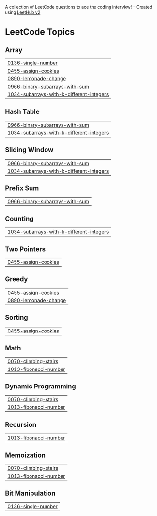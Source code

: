A collection of LeetCode questions to ace the coding interview! - Created using [LeetHub v2](https://github.com/arunbhardwaj/LeetHub-2.0)
<!---LeetCode Topics Start-->
# LeetCode Topics
## Array
|  |
| ------- |
| [0136-single-number](https://github.com/shagun-code/leetcode/tree/master/0136-single-number) |
| [0455-assign-cookies](https://github.com/shagun-code/leetcode/tree/master/0455-assign-cookies) |
| [0890-lemonade-change](https://github.com/shagun-code/leetcode/tree/master/0890-lemonade-change) |
| [0966-binary-subarrays-with-sum](https://github.com/shagun-code/leetcode/tree/master/0966-binary-subarrays-with-sum) |
| [1034-subarrays-with-k-different-integers](https://github.com/shagun-code/leetcode/tree/master/1034-subarrays-with-k-different-integers) |
## Hash Table
|  |
| ------- |
| [0966-binary-subarrays-with-sum](https://github.com/shagun-code/leetcode/tree/master/0966-binary-subarrays-with-sum) |
| [1034-subarrays-with-k-different-integers](https://github.com/shagun-code/leetcode/tree/master/1034-subarrays-with-k-different-integers) |
## Sliding Window
|  |
| ------- |
| [0966-binary-subarrays-with-sum](https://github.com/shagun-code/leetcode/tree/master/0966-binary-subarrays-with-sum) |
| [1034-subarrays-with-k-different-integers](https://github.com/shagun-code/leetcode/tree/master/1034-subarrays-with-k-different-integers) |
## Prefix Sum
|  |
| ------- |
| [0966-binary-subarrays-with-sum](https://github.com/shagun-code/leetcode/tree/master/0966-binary-subarrays-with-sum) |
## Counting
|  |
| ------- |
| [1034-subarrays-with-k-different-integers](https://github.com/shagun-code/leetcode/tree/master/1034-subarrays-with-k-different-integers) |
## Two Pointers
|  |
| ------- |
| [0455-assign-cookies](https://github.com/shagun-code/leetcode/tree/master/0455-assign-cookies) |
## Greedy
|  |
| ------- |
| [0455-assign-cookies](https://github.com/shagun-code/leetcode/tree/master/0455-assign-cookies) |
| [0890-lemonade-change](https://github.com/shagun-code/leetcode/tree/master/0890-lemonade-change) |
## Sorting
|  |
| ------- |
| [0455-assign-cookies](https://github.com/shagun-code/leetcode/tree/master/0455-assign-cookies) |
## Math
|  |
| ------- |
| [0070-climbing-stairs](https://github.com/shagun-code/leetcode/tree/master/0070-climbing-stairs) |
| [1013-fibonacci-number](https://github.com/shagun-code/leetcode/tree/master/1013-fibonacci-number) |
## Dynamic Programming
|  |
| ------- |
| [0070-climbing-stairs](https://github.com/shagun-code/leetcode/tree/master/0070-climbing-stairs) |
| [1013-fibonacci-number](https://github.com/shagun-code/leetcode/tree/master/1013-fibonacci-number) |
## Recursion
|  |
| ------- |
| [1013-fibonacci-number](https://github.com/shagun-code/leetcode/tree/master/1013-fibonacci-number) |
## Memoization
|  |
| ------- |
| [0070-climbing-stairs](https://github.com/shagun-code/leetcode/tree/master/0070-climbing-stairs) |
| [1013-fibonacci-number](https://github.com/shagun-code/leetcode/tree/master/1013-fibonacci-number) |
## Bit Manipulation
|  |
| ------- |
| [0136-single-number](https://github.com/shagun-code/leetcode/tree/master/0136-single-number) |
<!---LeetCode Topics End-->
